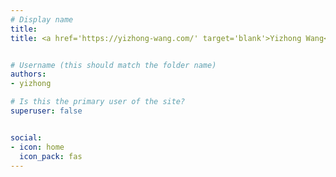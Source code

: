 ```yaml
---
# Display name
title: 
title: <a href='https://yizhong-wang.com/' target='blank'>Yizhong Wang</a>


# Username (this should match the folder name)
authors:
- yizhong

# Is this the primary user of the site?
superuser: false


social:
- icon: home
  icon_pack: fas
---
```

